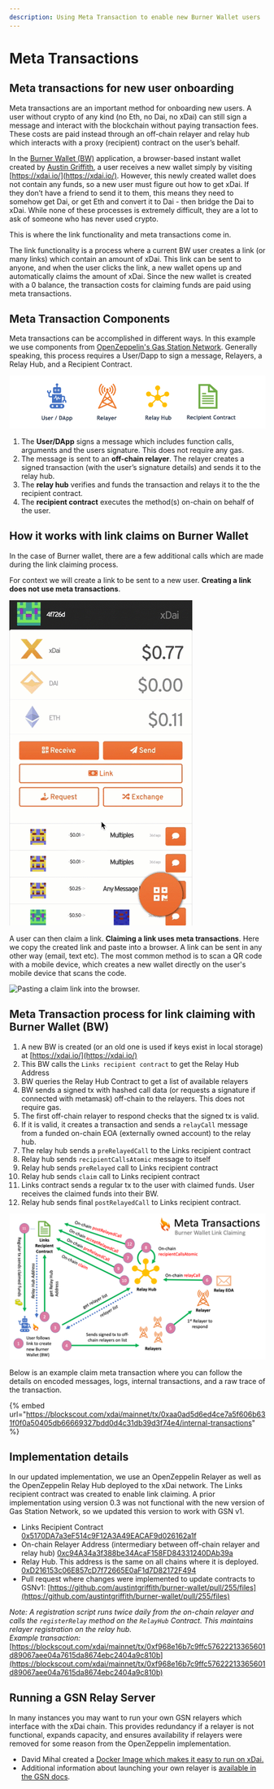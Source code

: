 ```yaml
---
description: Using Meta Transaction to enable new Burner Wallet users
---
```


# Meta Transactions

## Meta transactions for new user onboarding

Meta transactions are an important method for onboarding new users. A user without crypto of any kind (no Eth, no Dai, no xDai) can still sign a message and interact with the blockchain without paying transaction fees. These costs are paid instead through an off-chain relayer and relay hub which interacts with a proxy (recipient) contract on the user’s behalf.

In the [Burner Wallet (BW)](../../../for-users/wallets/burner-wallet/) application, a browser-based instant wallet created by [Austin Griffith](https://twitter.com/austingriffith), a user receives a new wallet simply by visiting [https://xdai.io/](https://xdai.io/). However, this newly created wallet does not contain any funds, so a new user must figure out how to get xDai. If they don’t have a friend to send it to them, this means they need to somehow get Dai, or get Eth and convert it to Dai - then bridge the Dai to xDai. While none of these processes is extremely difficult, they are a lot to ask of someone who has never used crypto.

This is where the link functionality and meta transactions come in.

The link functionality is a process where a current BW user creates a link (or many links) which contain an amount of xDai. This link can be sent to anyone, and when the user clicks the link, a new wallet opens up and automatically claims the amount of xDai. Since the new wallet is created with a 0 balance, the transaction costs for claiming funds are paid using meta transactions.

## Meta Transaction Components

Meta transactions can be accomplished in different ways. In this example we use components from [OpenZeppelin's Gas Station Network](https://docs.opengsn.org/). Generally speaking, this process requires a User/Dapp to sign a message, Relayers, a Relay Hub, and a Recipient Contract.

![](../../../.gitbook/assets/Presentation1.png)

1. The **User/DApp** signs a message which includes function calls, arguments and the users signature. This does not require any gas.
2. The message is sent to an **off-chain relayer**. The relayer creates a signed transaction (with the user’s signature details) and sends it to the relay hub.
3. The **relay hub** verifies and funds the transaction and relays it to the the recipient contract.&#x20;
4. The **recipient contract** executes the method(s) on-chain on behalf of the user.

## How it works with link claims on Burner Wallet

In the case of Burner wallet, there are a few additional calls which are made during the link claiming process.

For context we will create a link to be sent to a new user. **Creating a link does not use meta transactions**.

![Creating a link which contains .55 xDai](../../../.gitbook/assets/bw1.gif)

A user can then claim a link. **Claiming a link uses meta transactions**. Here we copy the created link and paste into a browser. A link can be sent in any other way (email, text etc). The most common method is to scan a QR code with a mobile device, which creates a new wallet directly on the user's mobile device that scans the code.

![Pasting a claim link into the browser. ](../../../.gitbook/assets/bw-2.gif)

## Meta Transaction process for link claiming with Burner Wallet (BW)

1. A new BW is created (or an old one is used if keys exist in local storage) at [https://xdai.io/](https://xdai.io/)
2. This BW calls the `Links recipient contract` to get the Relay Hub Address
3. BW queries the Relay Hub Contract to get a list of available relayers
4. BW sends a signed tx with hashed call data (or requests a signature if connected with metamask) off-chain to the relayers. This does not require gas.&#x20;
5. The first off-chain relayer to respond checks that the signed tx is valid.
6. If it is valid, it creates a transaction and sends a `relayCall` message from a funded on-chain EOA (externally owned account) to the relay hub.
7. The relay hub sends a `preRelayedCall` to the Links recipient contract
8. Relay hub sends `recipientCallsAtomic` message to itself
9. Relay hub sends `preRelayed` call to Links recipient contract
10. Relay hub sends `claim` call to Links recipient contract
11. Links contract sends a regular tx to the user with claimed funds. User receives the claimed funds into their BW.
12. Relay hub sends final `postRelayedCall` to Links recipient contract.

![](../../../.gitbook/assets/Meta-transactions-bw.png)

Below is an example claim meta transaction where you can follow the details on encoded messages, logs, internal transactions, and a raw trace of the transaction.

{% embed url="https://blockscout.com/xdai/mainnet/tx/0xaa0ad5d6ed4ce7a5f606b631f0f0a50405db66669327bdd0d4c31db39d3f74e4/internal-transactions" %}

## Implementation details

In our updated implementation, we use an OpenZeppelin Relayer as well as the OpenZeppelin Relay Hub deployed to the xDai network. The Links recipient contract was created to enable link claiming. A prior implementation using version 0.3 was not functional with the new version of Gas Station Network, so we updated this version to work with GSN v1.

* Links Recipient Contract  [0x5170DA7a3eF514c9F12A3A49EACAF9d026162a1f](https://blockscout.com/xdai/mainnet/address/0x5170DA7a3eF514c9F12A3A49EACAF9d026162a1f/read-contract)
* On-chain Relayer Address (intermediary between off-chain relayer and relay hub) [0xc94A34a3f388be34AcaF158FD84331240DAb39a](https://blockscout.com/xdai/mainnet/address/0xc94a34a3f388be34acaf158fd84331240dab39af)
* Relay Hub. This address is the same on all chains where it is deployed. [0xD216153c06E857cD7f72665E0aF1d7D82172F494 ](https://blockscout.com/xdai/mainnet/address/0xD216153c06E857cD7f72665E0aF1d7D82172F494/read-contract)
* Pull request where changes were implemented to update contracts to GSNv1: [https://github.com/austintgriffith/burner-wallet/pull/255/files](https://github.com/austintgriffith/burner-wallet/pull/255/files)

_Note: A registration script runs twice daily from the on-chain relayer and calls the `registerRelay` method on the `RelayHub` Contract. This maintains relayer registration on the relay hub._\
_Example transaction:_ [https://blockscout.com/xdai/mainnet/tx/0xf968e16b7c9ffc57622213365601d89067aee04a7615da8674ebc2404a9c810b](https://blockscout.com/xdai/mainnet/tx/0xf968e16b7c9ffc57622213365601d89067aee04a7615da8674ebc2404a9c810b)

## Running a GSN Relay Server

In many instances you may want to run your own GSN relayers which interface with the xDai chain. This provides redundancy if a relayer is not functional, expands capacity, and ensures availability if relayers were removed for some reason from the OpenZeppelin implementation.

* David Mihal created a [Docker Image which makes it easy to run on xDai.](https://hub.docker.com/repository/docker/dmihal/gsn-relay-xdai)
* Additional information about launching your own relayer is [available in the GSN docs](https://docs.opengsn.org/relay-server/tutorial.html#relays-as-an-investment).&#x20;
